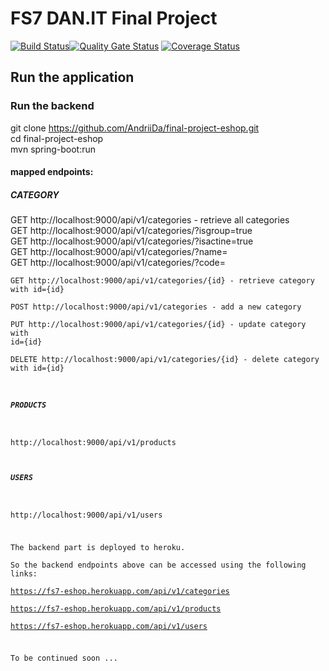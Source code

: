 # FS7 DAN.IT Final Project
[![Build Status](https://travis-ci.com/AndriiDa/final-project-eshop.svg?branch=master)](https://travis-ci.com/AndriiDa/final-project-eshop)[![Quality Gate Status](https://sonarcloud.io/api/project_badges/measure?project=fs7-final-project&metric=alert_status)](https://sonarcloud.io/dashboard?id=fs7-final-project)
[![Coverage Status](https://coveralls.io/repos/github/AndriiDa/final-project-eshop/badge.svg?branch=master)](https://coveralls.io/github/AndriiDa/final-project-eshop?branch=master)

## Run the application

### Run the backend
git clone https://github.com/AndriiDa/final-project-eshop.git  
cd final-project-eshop  
mvn spring-boot:run  

#### mapped endpoints:  
##### CATEGORY  
GET http://localhost:9000/api/v1/categories - retrieve all categories  
GET http://localhost:9000/api/v1/categories/?isgroup=true  
GET http://localhost:9000/api/v1/categories/?isactine=true  
GET http://localhost:9000/api/v1/categories/?name=<name>  
GET http://localhost:9000/api/v1/categories/?code=<code>  
GET http://localhost:9000/api/v1/categories/{id} - retrieve category with id={id}  
POST http://localhost:9000/api/v1/categories - add a new category  
PUT http://localhost:9000/api/v1/categories/{id} - update category with id={id}  
DELETE http://localhost:9000/api/v1/categories/{id} - delete category with id={id}  

##### PRODUCTS
http://localhost:9000/api/v1/products  

##### USERS
http://localhost:9000/api/v1/users  

The backend part is deployed to heroku.  
So the backend endpoints above can be accessed using the following links:  
https://fs7-eshop.herokuapp.com/api/v1/categories  
https://fs7-eshop.herokuapp.com/api/v1/products  
https://fs7-eshop.herokuapp.com/api/v1/users  

To be continued soon ...  
